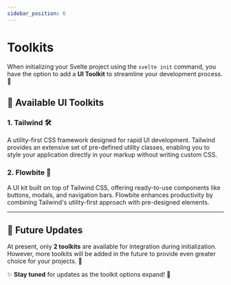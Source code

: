 ```yaml
---
sidebar_position: 6
---
```


# Toolkits

When initializing your Svelte project using the `svelte init` command, you have the option to add a **UI Toolkit** to streamline your development process. 🚀

## 🎨 Available UI Toolkits

### **1. Tailwind 🛠️**
A utility-first CSS framework designed for rapid UI development. Tailwind provides an extensive set of pre-defined utility classes, enabling you to style your application directly in your markup without writing custom CSS.

### **2. Flowbite 🧩**
A UI kit built on top of Tailwind CSS, offering ready-to-use components like buttons, modals, and navigation bars. Flowbite enhances productivity by combining Tailwind's utility-first approach with pre-designed elements.

---

## 🔮 Future Updates

At present, only **2 toolkits** are available for integration during initialization. However, more toolkits will be added in the future to provide even greater choice for your projects. 🌱

✨ **Stay tuned** for updates as the toolkit options expand! 🎉
